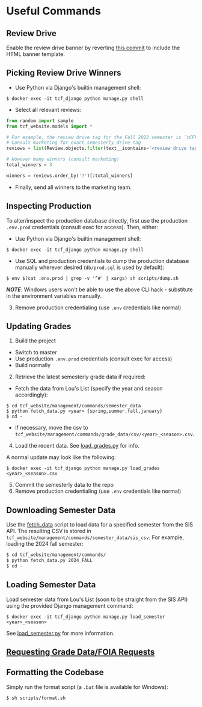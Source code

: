 # Useful Commands

## Review Drive

Enable the review drive banner by reverting [this commit](https://github.com/thecourseforum/theCourseForum2/commit/c16383ff2b987dbfde127da97f5a280cb6e0a210) to include the HTML banner template.

## Picking Review Drive Winners

- Use Python via Django's builtin management shell:

```console
$ docker exec -it tcf_django python manage.py shell
```

- Select all relevant reviews:

```python
from random import sample
from tcf_website.models import *

# For example, the review drive tag for the Fall 2023 semester is `tCFF23`
# Consult marketing for exact semesterly drive tag
reviews = list(Review.objects.filter(text__icontains='<review drive tag>'))

# However many winners (consult marketing)
total_winners = 3

winners = reviews.order_by('?')[:total_winners]
```

- Finally, send all winners to the marketing team.

## Inspecting Production

To alter/inspect the production database directly, first use the production `.env.prod` credentials (consult exec for access). Then, either:

- Use Python via Django's builtin management shell:

```console
$ docker exec -it tcf_django python manage.py shell
```

- Use SQL and production credentials to dump the production database manually wherever desired (`db/prod.sql` is used by default):

```console
$ env $(cat .env.prod | grep -v '^#' | xargs) sh scripts/dump.sh
```

**_NOTE_**: Windows users won't be able to use the above CLI hack - substitute in the environment variables manually.

3. Remove production credentialing (use `.env` credentials like normal)

## Updating Grades

1. Build the project

- Switch to master
- Use production `.env.prod` credentials (consult exec for access)
- Build normally

2. Retrieve the latest semesterly grade data if required:

- Fetch the data from Lou's List (specify the year and season accordingly):

```
$ cd tcf_website/management/commands/semester_data
$ python fetch_data.py <year> {spring,summer,fall,january}
$ cd -
```

- If necessary, move the csv to `tcf_website/management/commands/grade_data/csv/<year>_<season>.csv`.

4. Load the recent data. See [load_grades.py](tcf_website/management/commands/load_grades.py) for info.

A normal update may look like the following:

```console
$ docker exec -it tcf_django python manage.py load_grades <year>_<season>.csv
```

5. Commit the semesterly data to the repo
6. Remove production credentialing (use `.env` credentials like normal)

## Downloading Semester Data

Use the [fetch_data](https://github.com/thecourseforum/theCourseForum2/blob/dev/tcf_website/management/commands/fetch_data.py)
script to load data for a specified semester from the SIS API. The resulting CSV
is stored in `tcf_website/management/commands/semester_data/sis_csv`.
For example, loading the 2024 fall semester:

```sh
$ cd tcf_website/management/commands/
$ python fetch_data.py 2024_FALL
$ cd -
```

## Loading Semester Data

Load semester data from Lou's List (soon to be straight from the SIS API) using the provided Django management command:

```console
$ docker exec -it tcf_django python manage.py load_semester <year>_<season>
```

See [load_semester.py](https://github.com/thecourseforum/theCourseForum2/blob/dev/tcf_website/management/commands/load_semester.py) for more information.

## [Requesting Grade Data/FOIA Requests](docs/grade-data.md)

## Formatting the Codebase

Simply run the format script (a `.bat` file is available for Windows):

```console
$ sh scripts/format.sh
```
